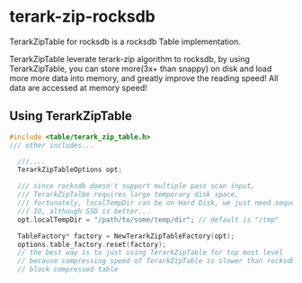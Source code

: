 # terark-zip-rocksdb
TerarkZipTable for rocksdb is a rocksdb Table implementation.

TerarkZipTable leverate terark-zip algorithm to rocksdb, by using TerarkZipTable,
you can store more(3x+ than snappy) on disk and load more more data into memory,
and greatly improve the reading speed! All data are accessed at memory speed!

## Using TerarkZipTable

```c++
#include <table/terark_zip_table.h>
/// other includes...

  ///....
  TerarkZipTableOptions opt;

  /// since rocksdb doesn't support multiple pass scan input,
  /// TerarkZipTalbe requires large temporary disk space,
  /// fortunately, localTempDir can be on Hard Disk, we just need sequencial
  /// IO, although SSD is better...
  opt.localTempDir = "/path/to/some/temp/dir"; // default is "/tmp"

  TableFactory* factory = NewTerarkZipTableFactory(opt);
  options.table_factory.reset(factory);
  // the best way is to just using TerarkZipTable for top most level
  // because compressing speed of TerarkZipTable is slower than rocksdb
  // block compressed table
```



